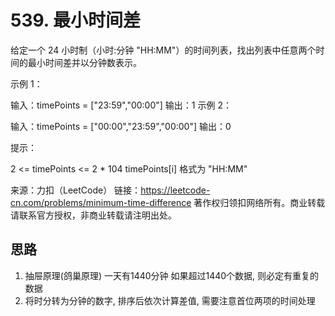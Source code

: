 # 539. 最小时间差

给定一个 24 小时制（小时:分钟 "HH:MM"）的时间列表，找出列表中任意两个时间的最小时间差并以分钟数表示。

示例 1：

输入：timePoints = ["23:59","00:00"]
输出：1
示例 2：

输入：timePoints = ["00:00","23:59","00:00"]
输出：0

提示：

2 <= timePoints <= 2 \* 104
timePoints[i] 格式为 "HH:MM"

来源：力扣（LeetCode）
链接：https://leetcode-cn.com/problems/minimum-time-difference
著作权归领扣网络所有。商业转载请联系官方授权，非商业转载请注明出处。

## 思路

1. 抽屉原理(鸽巢原理) 一天有1440分钟 如果超过1440个数据, 则必定有重复的数据
2. 将时分转为分钟的数字, 排序后依次计算差值, 需要注意首位两项的时间处理

